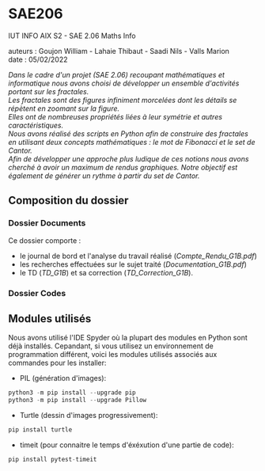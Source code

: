 # SAE206
IUT INFO AIX S2 - SAE 2.06 Maths Info  
 
auteurs : Goujon William - Lahaie Thibaut - Saadi Nils - Valls Marion  
date : 05/02/2022  

*Dans le cadre d'un projet (SAE 2.06) recoupant mathématiques et informatique nous avons choisi de développer un ensemble d'activités portant sur les fractales.  
Les fractales sont des figures infiniment morcelées dont les détails se répètent en zoomant sur la figure.  
Elles ont de nombreuses propriétés liées à leur symétrie et autres caractéristiques.  
Nous avons réalisé des scripts en Python afin de construire des fractales en utilisant deux concepts mathématiques : le mot de Fibonacci et le set de Cantor.  
Afin de développer une approche plus ludique de ces notions nous avons cherché à avoir un maximum de rendus graphiques. Notre objectif est également de générer un rythme à partir du set de Cantor.*

## Composition du dossier
### Dossier Documents
Ce dossier comporte : 
- le journal de bord et l'analyse du travail réalisé (*Compte_Rendu_G1B.pdf*)
- les recherches effectuées sur le sujet traité (*Documentation_G1B.pdf*)
- le TD (*TD_G1B*) et sa correction (*TD_Correction_G1B*).  
### Dossier Codes


## Modules utilisés
Nous avons utilisé l'IDE Spyder où la plupart des modules en Python sont déjà installés.
Cepandant, si vous utilisez un environnement de programmation différent, voici les modules utilisés associés aux commandes pour les installer:
- PIL (génération d'images):  
```python
python3 -m pip install --upgrade pip  
python3 -m pip install --upgrade Pillow
```
- Turtle (dessin d'images progressivement):
```python
pip install turtle
```
- timeit (pour connaitre le temps d'éxéxution d'une partie de code):
```python
pip install pytest-timeit
```


